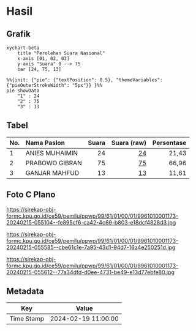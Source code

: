 # Hasil

## Grafik

```mermaid
xychart-beta
    title "Perolehan Suara Nasional"
    x-axis [01, 02, 03]
    y-axis "Suara" 0 --> 75
    bar [24, 75, 13]
```

```mermaid
%%{init: {"pie": {"textPosition": 0.5}, "themeVariables": {"pieOuterStrokeWidth": "5px"}} }%%
pie showData
    "1" : 24
    "2" : 75
    "3" : 13
```

## Tabel

| No. | Nama Paslon    | Suara | Suara (raw) | Persentase |
|:--- |:-------------- | -----:| -----------:| ----------:|
| 1   | ANIES MUHAIMIN | 24    | [24][p-1]   | 21,43      |
| 2   | PRABOWO GIBRAN | 75    | [75][p-2]   | 66,96      |
| 3   | GANJAR MAHFUD  | 13    | [13][p-3]   | 11,61      |


[p-1]: https://github.com/gigit-pemilu/pemilu-2024/blob/main/pilpres/hitung-suara/sub/99-luar-negeri/sub/61-kota-kinabalu-malaysia/sub/01-kota-kinabalu-malaysia/sub/0001-kota-kinabalu-malaysia/sub/173-ksk-162/sub/paslon-1.txt
[p-2]: https://github.com/gigit-pemilu/pemilu-2024/blob/main/pilpres/hitung-suara/sub/99-luar-negeri/sub/61-kota-kinabalu-malaysia/sub/01-kota-kinabalu-malaysia/sub/0001-kota-kinabalu-malaysia/sub/173-ksk-162/sub/paslon-2.txt
[p-3]: https://github.com/gigit-pemilu/pemilu-2024/blob/main/pilpres/hitung-suara/sub/99-luar-negeri/sub/61-kota-kinabalu-malaysia/sub/01-kota-kinabalu-malaysia/sub/0001-kota-kinabalu-malaysia/sub/173-ksk-162/sub/paslon-3.txt

## Foto C Plano

https://sirekap-obj-formc.kpu.go.id/ce59/pemilu/ppwp/99/61/01/00/01/9961010001173-20240215-055104--fe895cf6-ca42-4c69-b803-e18dcf4828d3.jpg

https://sirekap-obj-formc.kpu.go.id/ce59/pemilu/ppwp/99/61/01/00/01/9961010001173-20240215-055535--cbe61c1e-7a95-43d1-94d7-16a4e250251d.jpg

https://sirekap-obj-formc.kpu.go.id/ce59/pemilu/ppwp/99/61/01/00/01/9961010001173-20240215-055612--77a34dfd-d0ee-4731-be49-e13d77ebfe80.jpg


## Metadata

| Key        | Value               |
| ---------- | ------------------- |
| Time Stamp | 2024-02-19 11:00:00 |



